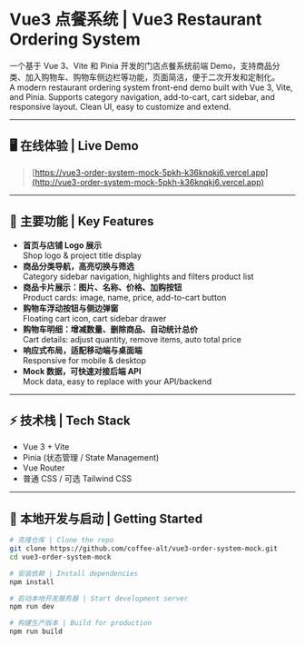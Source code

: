 # Vue3 点餐系统 | Vue3 Restaurant Ordering System

一个基于 Vue 3、Vite 和 Pinia 开发的门店点餐系统前端 Demo，支持商品分类、加入购物车、购物车侧边栏等功能，页面简洁，便于二次开发和定制化。  
A modern restaurant ordering system front-end demo built with Vue 3, Vite, and Pinia. Supports category navigation, add-to-cart, cart sidebar, and responsive layout. Clean UI, easy to customize and extend.

---

## 🖥️ 在线体验 | Live Demo

> [https://vue3-order-system-mock-5pkh-k36knqkj6.vercel.app](http://vue3-order-system-mock-5pkh-k36knqkj6.vercel.app)  

---

## 🌟 主要功能 | Key Features

- **首页与店铺 Logo 展示**  
  Shop logo & project title display
- **商品分类导航，高亮切换与筛选**  
  Category sidebar navigation, highlights and filters product list
- **商品卡片展示：图片、名称、价格、加购按钮**  
  Product cards: image, name, price, add-to-cart button
- **购物车浮动按钮与侧边弹窗**  
  Floating cart icon, cart sidebar drawer   
- **购物车明细：增减数量、删除商品、自动统计总价**  
  Cart details: adjust quantity, remove items, auto total price
- **响应式布局，适配移动端与桌面端**  
  Responsive for mobile & desktop
- **Mock 数据，可快速对接后端 API**  
  Mock data, easy to replace with your API/backend

---

## ⚡ 技术栈 | Tech Stack

- Vue 3 + Vite
- Pinia (状态管理 / State Management)
- Vue Router
- 普通 CSS / 可选 Tailwind CSS

---

## 🚀 本地开发与启动 | Getting Started

```bash
# 克隆仓库 | Clone the repo
git clone https://github.com/coffee-alt/vue3-order-system-mock.git
cd vue3-order-system-mock

# 安装依赖 | Install dependencies
npm install

# 启动本地开发服务器 | Start development server
npm run dev

# 构建生产版本 | Build for production
npm run build
